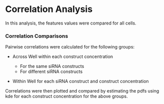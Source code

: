 # Correlation Analysis
In this analysis, the features values were compared for all cells.
### Correlation Comparisons
Pairwise correlations were calculated for the following groups:
- Across Well within each construct concentration
    - For the same siRNA constructs
    - For different siRNA constructs

- Within Well for each siRNA construct and construct concentration

Correlations were then plotted and compared by estimating the pdfs using kde for each construct concentration for the above groups.
